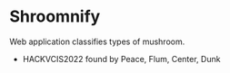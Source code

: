 # Shroomnify
Web application classifies types of mushroom.
- HACKVCIS2022
found by Peace, Flum, Center, Dunk

